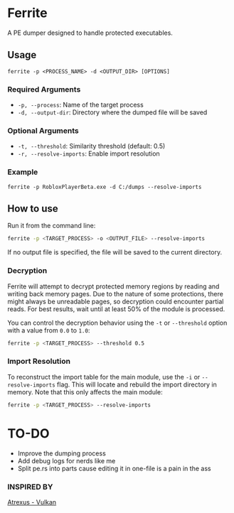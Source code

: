 # Ferrite

A PE dumper designed to handle protected executables.

## Usage

```
ferrite -p <PROCESS_NAME> -d <OUTPUT_DIR> [OPTIONS]
```

### Required Arguments
- `-p, --process`: Name of the target process
- `-d, --output-dir`: Directory where the dumped file will be saved

### Optional Arguments
- `-t, --threshold`: Similarity threshold (default: 0.5)
- `-r, --resolve-imports`: Enable import resolution

### Example
```
ferrite -p RobloxPlayerBeta.exe -d C:/dumps --resolve-imports
```

## How to use

Run it from the command line:

```bash
ferrite -p <TARGET_PROCESS> -o <OUTPUT_FILE> --resolve-imports
```

If no output file is specified, the file will be saved to the current directory.

### Decryption

Ferrite will attempt to decrypt protected memory regions by reading and writing back memory pages. Due to the nature of some protections, there might always be unreadable pages, so decryption could encounter partial reads. For best results, wait until at least 50% of the module is processed.

You can control the decryption behavior using the `-t` or `--threshold` option with a value from `0.0` to `1.0`:
```bash
ferrite -p <TARGET_PROCESS> --threshold 0.5
```

### Import Resolution

To reconstruct the import table for the main module, use the `-i` or `--resolve-imports` flag. This will locate and rebuild the import directory in memory. Note that this only affects the main module:
```bash
ferrite -p <TARGET_PROCESS> --resolve-imports
```

# TO-DO
- Improve the dumping process
- Add debug logs for nerds like me
- Split pe.rs into parts cause editing it in one-file is a pain in the ass

### INSPIRED BY
[Atrexus - Vulkan](https://github.com/atrexus/vulkan)